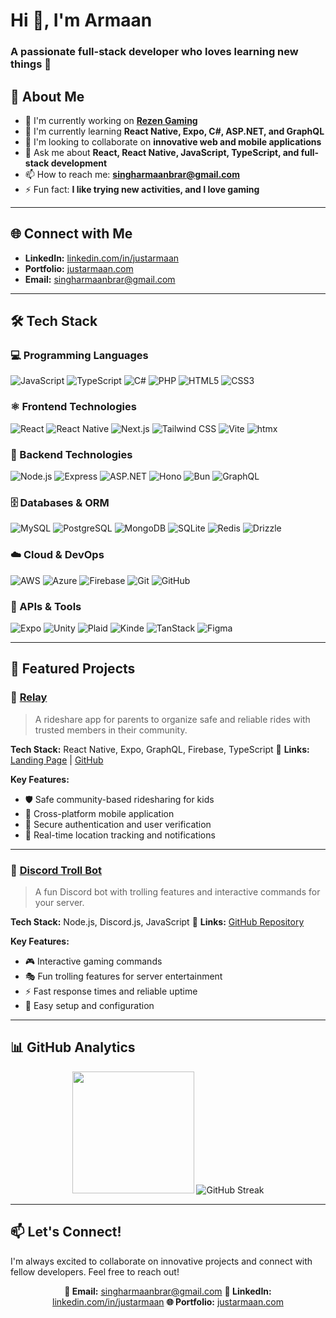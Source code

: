 # Hi 👋, I'm Armaan

### A passionate full-stack developer who loves learning new things 🌲

## 🚀 About Me

- 🔭 I'm currently working on **[Rezen Gaming](rezengaming.com)**
- 🌱 I'm currently learning **React Native, Expo, C#, ASP.NET, and GraphQL**
- 👯 I'm looking to collaborate on **innovative web and mobile applications**
- 💬 Ask me about **React, React Native, JavaScript, TypeScript, and full-stack development**
- 📫 How to reach me: **[singharmaanbrar@gmail.com](mailto:singharmaanbrar@gmail.com)**
- ⚡ Fun fact: **I like trying new activities, and I love gaming**

---

## 🌐 Connect with Me

- **LinkedIn:** [linkedin.com/in/justarmaan](https://linkedin.com/in/justarmaan)
- **Portfolio:** [justarmaan.com](https://justarmaan.com)
- **Email:** [singharmaanbrar@gmail.com](mailto:singharmaanbrar@gmail.com)


---

## 🛠️ Tech Stack

### 💻 Programming Languages
<p align="left">
  <img src="https://img.shields.io/badge/JavaScript-F7DF1E?style=for-the-badge&logo=javascript&logoColor=black" alt="JavaScript" />
  <img src="https://img.shields.io/badge/TypeScript-3178C6?style=for-the-badge&logo=typescript&logoColor=white" alt="TypeScript" />
  <img src="https://img.shields.io/badge/C%23-239120?style=for-the-badge&logo=c-sharp&logoColor=white" alt="C#" />
  <img src="https://img.shields.io/badge/PHP-777BB4?style=for-the-badge&logo=php&logoColor=white" alt="PHP" />
  <img src="https://img.shields.io/badge/HTML5-E34F26?style=for-the-badge&logo=html5&logoColor=white" alt="HTML5" />
  <img src="https://img.shields.io/badge/CSS3-1572B6?style=for-the-badge&logo=css3&logoColor=white" alt="CSS3" />
</p>

### ⚛️ Frontend Technologies
<p align="left">
  <img src="https://img.shields.io/badge/React-61DAFB?style=for-the-badge&logo=react&logoColor=black" alt="React" />
  <img src="https://img.shields.io/badge/React_Native-61DAFB?style=for-the-badge&logo=react&logoColor=black" alt="React Native" />
  <img src="https://img.shields.io/badge/Next.js-000000?style=for-the-badge&logo=nextdotjs&logoColor=white" alt="Next.js" />
  <img src="https://img.shields.io/badge/Tailwind_CSS-38B2AC?style=for-the-badge&logo=tailwind-css&logoColor=white" alt="Tailwind CSS" />
  <img src="https://img.shields.io/badge/Vite-646CFF?style=for-the-badge&logo=vite&logoColor=white" alt="Vite" />
  <img src="https://img.shields.io/badge/htmx-3366CC?style=for-the-badge&logo=htmx&logoColor=white" alt="htmx" />
</p>

### 🔧 Backend Technologies
<p align="left">
  <img src="https://img.shields.io/badge/Node.js-339933?style=for-the-badge&logo=nodedotjs&logoColor=white" alt="Node.js" />
  <img src="https://img.shields.io/badge/Express-000000?style=for-the-badge&logo=express&logoColor=white" alt="Express" />
  <img src="https://img.shields.io/badge/ASP.NET-512BD4?style=for-the-badge&logo=dotnet&logoColor=white" alt="ASP.NET" />
  <img src="https://img.shields.io/badge/Hono-E36002?style=for-the-badge&logo=hono&logoColor=white" alt="Hono" />
  <img src="https://img.shields.io/badge/Bun-000000?style=for-the-badge&logo=bun&logoColor=white" alt="Bun" />
  <img src="https://img.shields.io/badge/GraphQL-E10098?style=for-the-badge&logo=graphql&logoColor=white" alt="GraphQL" />
</p>

### 🗄️ Databases & ORM
<p align="left">
  <img src="https://img.shields.io/badge/MySQL-4479A1?style=for-the-badge&logo=mysql&logoColor=white" alt="MySQL" />
  <img src="https://img.shields.io/badge/PostgreSQL-336791?style=for-the-badge&logo=postgresql&logoColor=white" alt="PostgreSQL" />
  <img src="https://img.shields.io/badge/MongoDB-47A248?style=for-the-badge&logo=mongodb&logoColor=white" alt="MongoDB" />
  <img src="https://img.shields.io/badge/SQLite-003B57?style=for-the-badge&logo=sqlite&logoColor=white" alt="SQLite" />
  <img src="https://img.shields.io/badge/Redis-DC382D?style=for-the-badge&logo=redis&logoColor=white" alt="Redis" />
  <img src="https://img.shields.io/badge/Drizzle-C5F74F?style=for-the-badge&logo=drizzle&logoColor=black" alt="Drizzle" />
</p>

### ☁️ Cloud & DevOps
<p align="left">
  <img src="https://img.shields.io/badge/AWS-232F3E?style=for-the-badge&logo=amazonaws&logoColor=white" alt="AWS" />
  <img src="https://img.shields.io/badge/Azure-0078D4?style=for-the-badge&logo=microsoftazure&logoColor=white" alt="Azure" />
  <img src="https://img.shields.io/badge/Firebase-FFCA28?style=for-the-badge&logo=firebase&logoColor=black" alt="Firebase" />
  <img src="https://img.shields.io/badge/Git-F05032?style=for-the-badge&logo=git&logoColor=white" alt="Git" />
  <img src="https://img.shields.io/badge/GitHub-181717?style=for-the-badge&logo=github&logoColor=white" alt="GitHub" />
</p>

### 🔌 APIs & Tools
<p align="left">
  <img src="https://img.shields.io/badge/Expo-000020?style=for-the-badge&logo=expo&logoColor=white" alt="Expo" />
  <img src="https://img.shields.io/badge/Unity-000000?style=for-the-badge&logo=unity&logoColor=white" alt="Unity" />
  <img src="https://img.shields.io/badge/Plaid-000000?style=for-the-badge&logo=plaid&logoColor=white" alt="Plaid" />
  <img src="https://img.shields.io/badge/Kinde-6C47FF?style=for-the-badge&logo=kinde&logoColor=white" alt="Kinde" />
  <img src="https://img.shields.io/badge/TanStack-FF4154?style=for-the-badge&logo=reactquery&logoColor=white" alt="TanStack" />
  <img src="https://img.shields.io/badge/Figma-F24E1E?style=for-the-badge&logo=figma&logoColor=white" alt="Figma" />
</p>

---

## 🚀 Featured Projects

### 🚗 [Relay](https://relay.arspera.com/)
> A rideshare app for parents to organize safe and reliable rides with trusted members in their community.

**Tech Stack:** React Native, Expo, GraphQL, Firebase, TypeScript
🔗 **Links:** [Landing Page](https://relay.arspera.com/) | [GitHub](https://github.com/byrondray/relay)

**Key Features:**
- 🛡️ Safe community-based ridesharing for kids
- 📱 Cross-platform mobile application
- 🔐 Secure authentication and user verification
- 📍 Real-time location tracking and notifications

---

### 🤖 [Discord Troll Bot](https://github.com/JustArmaan/trollbot)
> A fun Discord bot with trolling features and interactive commands for your server.

**Tech Stack:** Node.js, Discord.js, JavaScript
🔗 **Links:** [GitHub Repository](https://github.com/JustArmaan/trollbot)

**Key Features:**
- 🎮 Interactive gaming commands
- 🎭 Fun trolling features for server entertainment
- ⚡ Fast response times and reliable uptime
- 🔧 Easy setup and configuration

---

## 📊 GitHub Analytics

<div align="center">
  <img height="195em" src="https://github-readme-stats.vercel.app/api/top-langs/?username=justarmaan&layout=compact&langs_count=8&theme=tokyonight"/>
  <img src="https://streak-stats.demolab.com?user=JustArmaan&theme=tokyonight&border_radius=5" alt="GitHub Streak" />
</div>

---

## 📫 Let's Connect!

I'm always excited to collaborate on innovative projects and connect with fellow developers. Feel free to reach out!

<div align="center">

  **💌 Email:** [singharmaanbrar@gmail.com](mailto:singharmaanbrar@gmail.com)
  **💼 LinkedIn:** [linkedin.com/in/justarmaan](https://linkedin.com/in/justarmaan)
  **🌐 Portfolio:** [justarmaan.com](https://justarmaan.com)

</div>
